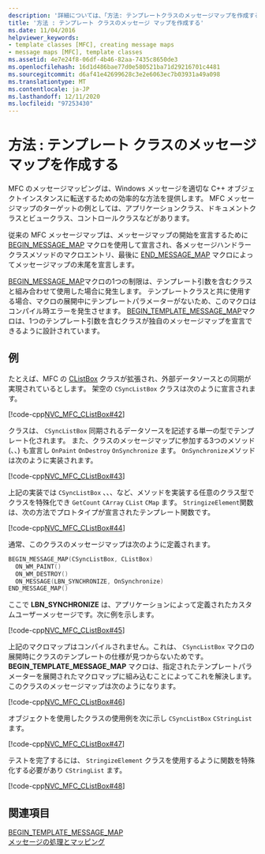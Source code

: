 ```yaml
---
description: '詳細については、「方法: テンプレートクラスのメッセージマップを作成する」を参照してください。'
title: '方法 : テンプレート クラスのメッセージ マップを作成する'
ms.date: 11/04/2016
helpviewer_keywords:
- template classes [MFC], creating message maps
- message maps [MFC], template classes
ms.assetid: 4e7e24f8-06df-4b46-82aa-7435c8650de3
ms.openlocfilehash: 16d1d486bae77d0e580521ba71d29216701c4481
ms.sourcegitcommit: d6af41e42699628c3e2e6063ec7b03931a49a098
ms.translationtype: MT
ms.contentlocale: ja-JP
ms.lasthandoff: 12/11/2020
ms.locfileid: "97253430"
---
```

# <a name="how-to-create-a-message-map-for-a-template-class"></a>方法 : テンプレート クラスのメッセージ マップを作成する

MFC のメッセージマッピングは、Windows メッセージを適切な C++ オブジェクトインスタンスに転送するための効率的な方法を提供します。 MFC メッセージマップのターゲットの例としては、アプリケーションクラス、ドキュメントクラスとビュークラス、コントロールクラスなどがあります。

従来の MFC メッセージマップは、メッセージマップの開始を宣言するために [BEGIN_MESSAGE_MAP](reference/message-map-macros-mfc.md#begin_message_map) マクロを使用して宣言され、各メッセージハンドラークラスメソッドのマクロエントリ、最後に [END_MESSAGE_MAP](reference/message-map-macros-mfc.md#end_message_map) マクロによってメッセージマップの末尾を宣言します。

[BEGIN_MESSAGE_MAP](reference/message-map-macros-mfc.md#begin_message_map)マクロの1つの制限は、テンプレート引数を含むクラスと組み合わせて使用した場合に発生します。 テンプレートクラスと共に使用する場合、マクロの展開中にテンプレートパラメーターがないため、このマクロはコンパイル時エラーを発生させます。 [BEGIN_TEMPLATE_MESSAGE_MAP](reference/message-map-macros-mfc.md#begin_template_message_map)マクロは、1つのテンプレート引数を含むクラスが独自のメッセージマップを宣言できるように設計されています。

## <a name="example"></a>例

たとえば、MFC の [CListBox](reference/clistbox-class.md) クラスが拡張され、外部データソースとの同期が実現されているとします。 架空の `CSyncListBox` クラスは次のように宣言されます。

[!code-cpp[NVC_MFC_CListBox#42](codesnippet/cpp/how-to-create-a-message-map-for-a-template-class_1.h)]

クラスは、 `CSyncListBox` 同期されるデータソースを記述する単一の型でテンプレート化されます。 また、クラスのメッセージマップに参加する3つのメソッド (、、) も宣言し `OnPaint` `OnDestroy` `OnSynchronize` ます。 `OnSynchronize`メソッドは次のように実装されます。

[!code-cpp[NVC_MFC_CListBox#43](codesnippet/cpp/how-to-create-a-message-map-for-a-template-class_2.cpp)]

上記の実装では `CSyncListBox` 、、、など、メソッドを実装する任意のクラス型でクラスを特殊化でき `GetCount` `CArray` `CList` `CMap` ます。 `StringizeElement`関数は、次の方法でプロトタイプが宣言されたテンプレート関数です。

[!code-cpp[NVC_MFC_CListBox#44](codesnippet/cpp/how-to-create-a-message-map-for-a-template-class_3.cpp)]

通常、このクラスのメッセージマップは次のように定義されます。

```cpp
BEGIN_MESSAGE_MAP(CSyncListBox, CListBox)
  ON_WM_PAINT()
  ON_WM_DESTROY()
  ON_MESSAGE(LBN_SYNCHRONIZE, OnSynchronize)
END_MESSAGE_MAP()
```

ここで **LBN_SYNCHRONIZE** は、アプリケーションによって定義されたカスタムユーザーメッセージです。次に例を示します。

[!code-cpp[NVC_MFC_CListBox#45](codesnippet/cpp/how-to-create-a-message-map-for-a-template-class_4.cpp)]

上記のマクロマップはコンパイルされません。これは、 `CSyncListBox` マクロの展開時にクラスのテンプレートの仕様が見つからないためです。 **BEGIN_TEMPLATE_MESSAGE_MAP** マクロは、指定されたテンプレートパラメーターを展開されたマクロマップに組み込むことによってこれを解決します。 このクラスのメッセージマップは次のようになります。

[!code-cpp[NVC_MFC_CListBox#46](codesnippet/cpp/how-to-create-a-message-map-for-a-template-class_5.cpp)]

オブジェクトを使用したクラスの使用例を次に示し `CSyncListBox` `CStringList` ます。

[!code-cpp[NVC_MFC_CListBox#47](codesnippet/cpp/how-to-create-a-message-map-for-a-template-class_6.cpp)]

テストを完了するには、 `StringizeElement` クラスを使用するように関数を特殊化する必要があり `CStringList` ます。

[!code-cpp[NVC_MFC_CListBox#48](codesnippet/cpp/how-to-create-a-message-map-for-a-template-class_7.cpp)]

## <a name="see-also"></a>関連項目

[BEGIN_TEMPLATE_MESSAGE_MAP](reference/message-map-macros-mfc.md#begin_template_message_map)<br/>
[メッセージの処理とマッピング](message-handling-and-mapping.md)
